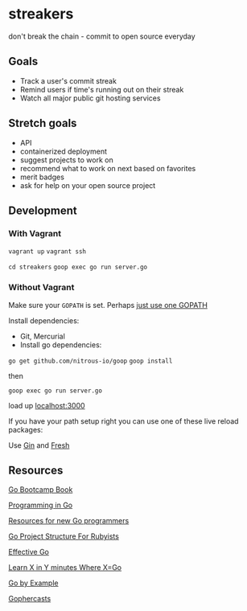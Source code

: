 streakers
=========

don't break the chain - commit to open source everyday


## Goals

- Track a user's commit streak
- Remind users if time's running out on their streak
- Watch all major public git hosting services


## Stretch goals

- API
- containerized deployment
- suggest projects to work on
- recommend what to work on next based on favorites
- merit badges
- ask for help on your open source project

## Development

### With Vagrant

`vagrant up`
`vagrant ssh`

`cd streakers`
`goop exec go run server.go`

### Without Vagrant

Make sure your `GOPATH` is set. Perhaps [just use one GOPATH](http://mwholt.blogspot.com/2014/02/why-i-use-just-one-gopath.html)

Install dependencies:

- Git, Mercurial
- Install go dependencies:

`go get github.com/nitrous-io/goop`
`goop install`

then

`goop exec go run server.go`

load up [localhost:3000](http://localhost:3000)

If you have your path setup right you can use one of these live reload packages:

Use [Gin](https://github.com/codegangsta/gin) and [Fresh](https://github.com/pilu/fresh)

## Resources

[Go Bootcamp Book](http://www.golangbootcamp.com/book)

[Programming in Go](http://www.golang-book.com/)

[Resources for new Go programmers](http://dave.cheney.net/resources-for-new-go-programmers)

[Go Project Structure For Rubyists](http://gofullstack.com/articles/go-project-structure-for-rubyists.html)

[Effective Go](http://golang.org/doc/effective_go.html)

[Learn X in Y minutes Where X=Go](http://learnxinyminutes.com/docs/go/)

[Go by Example](https://gobyexample.com/)

[Gophercasts](https://gophercasts.io)
